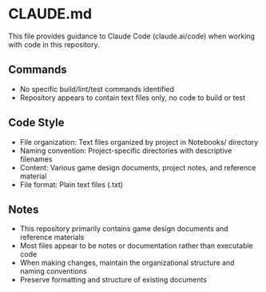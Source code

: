 # CLAUDE.md

This file provides guidance to Claude Code (claude.ai/code) when working with code in this repository.

## Commands
- No specific build/lint/test commands identified
- Repository appears to contain text files only, no code to build or test

## Code Style
- File organization: Text files organized by project in Notebooks/ directory
- Naming convention: Project-specific directories with descriptive filenames
- Content: Various game design documents, project notes, and reference material
- File format: Plain text files (.txt)

## Notes
- This repository primarily contains game design documents and reference materials
- Most files appear to be notes or documentation rather than executable code
- When making changes, maintain the organizational structure and naming conventions
- Preserve formatting and structure of existing documents